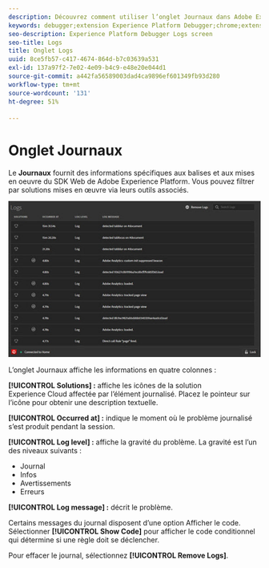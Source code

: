 ```yaml
---
description: Découvrez comment utiliser l’onglet Journaux dans Adobe Experience Platform Debugger.
keywords: debugger;extension Experience Platform Debugger;chrome;extension;journaux
seo-description: Experience Platform Debugger Logs screen
seo-title: Logs
title: Onglet Logs
uuid: 8ce5fb57-c417-4674-864d-b7c03639a531
exl-id: 137a97f2-7e02-4e09-b4c9-e48e20e044d1
source-git-commit: a442fa56589003dad4ca9896ef601349fb93d280
workflow-type: tm+mt
source-wordcount: '131'
ht-degree: 51%

---
```


# Onglet Journaux

Le **Journaux** fournit des informations spécifiques aux balises et aux mises en oeuvre du SDK Web de Adobe Experience Platform. Vous pouvez filtrer par solutions mises en œuvre via leurs outils associés.

![](assets/logs.jpg)

L’onglet Journaux affiche les informations en quatre colonnes :

**[!UICONTROL Solutions] :** affiche les icônes de la solution Experience Cloud affectée par l’élément journalisé. Placez le pointeur sur l’icône pour obtenir une description textuelle.

**[!UICONTROL Occurred at] :** indique le moment où le problème journalisé s’est produit pendant la session.

**[!UICONTROL Log level] :** affiche la gravité du problème. La gravité est l’un des niveaux suivants :

* Journal
* Infos
* Avertissements
* Erreurs

**[!UICONTROL Log message] :** décrit le problème.

Certains messages du journal disposent d’une option Afficher le code. Sélectionner **[!UICONTROL Show Code]** pour afficher le code conditionnel qui détermine si une règle doit se déclencher.

Pour effacer le journal, sélectionnez **[!UICONTROL Remove Logs]**.
